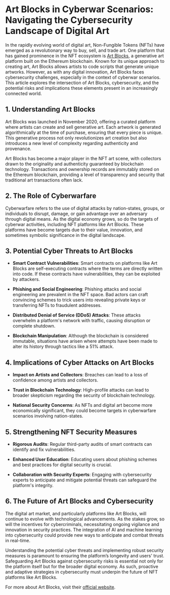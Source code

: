 # Art Blocks in Cyberwar Scenarios: Navigating the Cybersecurity Landscape of Digital Art

In the rapidly evolving world of digital art, Non-Fungible Tokens (NFTs) have emerged as a revolutionary way to buy, sell, and trade art. One platform that has gained prominence in the NFT ecosystem is [Art Blocks](https://artblocks.io/), a generative art platform built on the Ethereum blockchain. Known for its unique approach to creating art, Art Blocks allows artists to code scripts that generate unique artworks. However, as with any digital innovation, Art Blocks faces cybersecurity challenges, especially in the context of cyberwar scenarios. This article explores the intersection of Art Blocks, cybersecurity, and the potential risks and implications these elements present in an increasingly connected world.

## 1. Understanding Art Blocks

Art Blocks was launched in November 2020, offering a curated platform where artists can create and sell generative art. Each artwork is generated algorithmically at the time of purchase, ensuring that every piece is unique. This generative process not only revolutionizes art creation but also introduces a new level of complexity regarding authenticity and provenance.

Art Blocks has become a major player in the NFT art scene, with collectors drawn to the originality and authenticity guaranteed by blockchain technology. Transactions and ownership records are immutably stored on the Ethereum blockchain, providing a level of transparency and security that traditional art transactions often lack.

## 2. The Role of Cyberwarfare

Cyberwarfare refers to the use of digital attacks by nation-states, groups, or individuals to disrupt, damage, or gain advantage over an adversary through digital means. As the digital economy grows, so do the targets of cyberwar activities, including NFT platforms like Art Blocks. These platforms have become targets due to their value, innovation, and sometimes symbolic significance in the digital landscape.

## 3. Potential Cyber Threats to Art Blocks

- **Smart Contract Vulnerabilities**: Smart contracts on platforms like Art Blocks are self-executing contracts where the terms are directly written into code. If these contracts have vulnerabilities, they can be exploited by attackers.
  
- **Phishing and Social Engineering**: Phishing attacks and social engineering are prevalent in the NFT space. Bad actors can craft convincing schemes to trick users into revealing private keys or transferring NFTs to fraudulent addresses.

- **Distributed Denial of Service (DDoS) Attacks**: These attacks overwhelm a platform's network with traffic, causing disruption or complete shutdown.

- **Blockchain Manipulation**: Although the blockchain is considered immutable, situations have arisen where attempts have been made to alter its history through tactics like a 51% attack.

## 4. Implications of Cyber Attacks on Art Blocks

- **Impact on Artists and Collectors**: Breaches can lead to a loss of confidence among artists and collectors.

- **Trust in Blockchain Technology**: High-profile attacks can lead to broader skepticism regarding the security of blockchain technology.

- **National Security Concerns**: As NFTs and digital art become more economically significant, they could become targets in cyberwarfare scenarios involving nation-states.

## 5. Strengthening NFT Security Measures

- **Rigorous Audits**: Regular third-party audits of smart contracts can identify and fix vulnerabilities.

- **Enhanced User Education**: Educating users about phishing schemes and best practices for digital security is crucial.

- **Collaboration with Security Experts**: Engaging with cybersecurity experts to anticipate and mitigate potential threats can safeguard the platform's integrity.

## 6. The Future of Art Blocks and Cybersecurity

The digital art market, and particularly platforms like Art Blocks, will continue to evolve with technological advancements. As the stakes grow, so will the incentives for cybercriminals, necessitating ongoing vigilance and innovation in security practices. The integration of AI and machine learning into cybersecurity could provide new ways to anticipate and combat threats in real-time.

Understanding the potential cyber threats and implementing robust security measures is paramount to ensuring the platform’s longevity and users' trust. Safeguarding Art Blocks against cybersecurity risks is essential not only for the platform itself but for the broader digital economy. As such, proactive and adaptive strategies in cybersecurity must underpin the future of NFT platforms like Art Blocks.

For more about Art Blocks, visit their [official website](https://artblocks.io/).